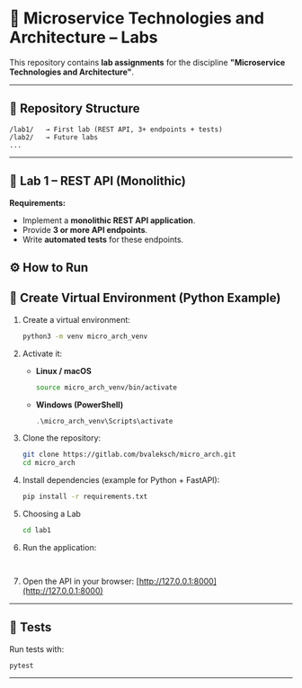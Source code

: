 # 📘 Microservice Technologies and Architecture – Labs

This repository contains **lab assignments** for the discipline
**"Microservice Technologies and Architecture"**.


---

## 📂 Repository Structure

```
/lab1/   → First lab (REST API, 3+ endpoints + tests)
/lab2/   → Future labs
...
```

---

## 📝 Lab 1 – REST API (Monolithic)

**Requirements:**

* Implement a **monolithic REST API application**.
* Provide **3 or more API endpoints**.
* Write **automated tests** for these endpoints.

## ⚙️ How to Run

## 🐍 Create Virtual Environment (Python Example)

1. Create a virtual environment:

   ```bash
   python3 -m venv micro_arch_venv
   ```

2. Activate it:

   * **Linux / macOS**

     ```bash
     source micro_arch_venv/bin/activate
     ```
   * **Windows (PowerShell)**

     ```powershell
     .\micro_arch_venv\Scripts\activate
     ```

3. Clone the repository:

   ```bash
   git clone https://gitlab.com/bvaleksch/micro_arch.git
   cd micro_arch
   ```

4. Install dependencies (example for Python + FastAPI):

   ```bash
   pip install -r requirements.txt
   ```

5. Choosing a Lab
   ```bash
   cd lab1
   ``` 

6. Run the application:

   ```bash
      
   ```

7. Open the API in your browser:
   [http://127.0.0.1:8000](http://127.0.0.1:8000)

---

## 🧪 Tests

Run tests with:

```bash
pytest
```   
---
